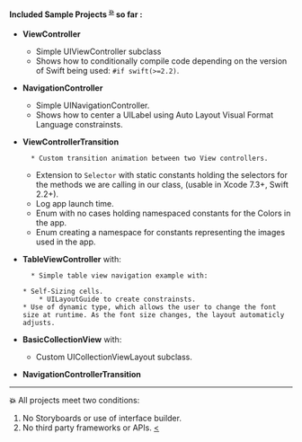 

<!--[![Platform](https://img.shields.io/badge/IOS%20-9.0%2B-orange.svg-->
<!--)](https://developer.apple.com/iphone/index.action)-->
<!--[![Language](http://img.shields.io/badge/language-swift-brightgreen.svg?style=flat-->
<!--)](https://developer.apple.com/swift)-->
<!--[![](https://img.shields.io/badge/xcode-7.3%2B-blue.svg-->
<!--)](https://developer.apple.com/xcode/)-->


#### Included Sample Projects   <sup id="a1">[:boom:](#f1)</sup> so far :

* **ViewController** 
	* Simple UIViewController subclass
	* Shows how to conditionally compile code depending on the version of Swift being used: ```#if swift(>=2.2)```. 
* **NavigationController** 
	* Simple UINavigationController.
	* Shows how to center a UILabel using Auto Layout Visual Format Language constrainsts.
* **ViewControllerTransition** 

        * Custom transition animation between two View controllers.
	* Extension to ```Selector``` with static constants holding the selectors for the methods we are calling in our class, (usable in Xcode 7.3+, Swift 2.2+).
	* Log app launch time.
	* Enum with no cases holding namespaced constants for the Colors in the app.
	* Enum creating a namespace for constants representing the images used in the app. 
* **TableViewController** with:

        * Simple table view navigation example with:
        
	  * Self-Sizing cells.
          * UILayoutGuide to create constrainsts.
	  * Use of dynamic type, which allows the user to change the font size at runtime. As the font size changes, the layout automaticly adjusts. 
* **BasicCollectionView** with:
	* Custom UICollectionViewLayout subclass.
* **NavigationControllerTransition** 
          
----
<b id="f1">:boom:</b>
All projects meet two conditions: 
 1. No Storyboards or use of interface builder.
 2. No third party frameworks or APIs. [<](#a1) 

